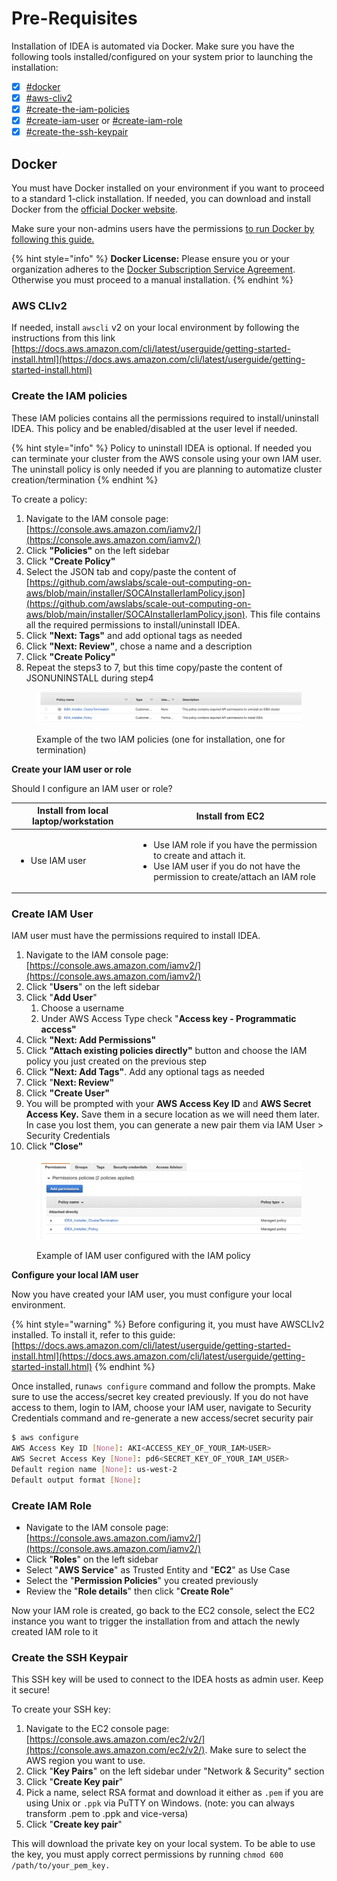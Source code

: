 # Pre-Requisites

Installation of IDEA is automated via Docker. Make sure you have the following tools installed/configured on your system prior to launching the installation:

* [x] [#docker](pre-requisites.md#docker "mention")
* [x] [#aws-cliv2](pre-requisites.md#aws-cliv2 "mention")
* [x] [#create-the-iam-policies](pre-requisites.md#create-the-iam-policies "mention")
* [x] [#create-iam-user](pre-requisites.md#create-iam-user "mention") or [#create-iam-role](pre-requisites.md#create-iam-role "mention")
* [x] [#create-the-ssh-keypair](pre-requisites.md#create-the-ssh-keypair "mention")

## Docker

You must have Docker installed on your environment if you want to proceed to a standard 1-click installation. If needed, you can download and install Docker from the [official Docker website](https://docs.docker.com/get-docker/).

Make sure your non-admins users have the permissions [to run Docker by following this guide.](https://docs.docker.com/engine/install/linux-postinstall/)

{% hint style="info" %}
**Docker License:** Please ensure you or your organization adheres to the [Docker Subscription Service Agreement](https://www.docker.com/legal/docker-subscription-service-agreement/). Otherwise you must proceed to a manual installation.
{% endhint %}

### AWS CLIv2

If needed, install `awscli` v2 on your local environment by following the instructions from this link [https://docs.aws.amazon.com/cli/latest/userguide/getting-started-install.html](https://docs.aws.amazon.com/cli/latest/userguide/getting-started-install.html)

### Create the IAM policies

These IAM policies contains all the permissions required to install/uninstall IDEA. This policy and be enabled/disabled at the user level if needed.

{% hint style="info" %}
Policy to uninstall IDEA is optional. If needed you can terminate your cluster from the AWS console using your own IAM user. The uninstall policy is only needed if you are planning to automatize cluster creation/termination
{% endhint %}

To create a policy:

1. Navigate to the IAM console page: [https://console.aws.amazon.com/iamv2/](https://console.aws.amazon.com/iamv2/)
2. Click **"Policies"** on the left sidebar
3. Click **"Create Policy"**
4. Select the JSON tab and copy/paste the content of [https://github.com/awslabs/scale-out-computing-on-aws/blob/main/installer/SOCAInstallerIamPolicy.json](https://github.com/awslabs/scale-out-computing-on-aws/blob/main/installer/SOCAInstallerIamPolicy.json). This file contains all the required permissions to install/uninstall IDEA.&#x20;
5. Click **"Next: Tags"** and add optional tags as needed
6. Click **"Next: Review"**, chose a name and a description
7. Click **"Create Policy"**
8. Repeat the steps3 to 7, but this time copy/paste the content of JSONUNINSTALL during step4

<figure><img src="../../.gitbook/assets/Screen Shot 2022-06-04 at 1.04.00 PM.png" alt=""><figcaption><p>Example of the two IAM policies (one for installation, one for termination)</p></figcaption></figure>

**Create your IAM user or role**

Should I configure an IAM user or role?

| Install from local laptop/workstation | Install from EC2                                                                                                                                                       |
| ------------------------------------- | ---------------------------------------------------------------------------------------------------------------------------------------------------------------------- |
| <ul><li>Use IAM user</li></ul>        | <ul><li>Use IAM role if you have the permission to create and attach it.</li><li>Use IAM user if you do not have the permission to create/attach an IAM role</li></ul> |

### Create IAM User

IAM user must have the permissions required to install IDEA.&#x20;

1. Navigate to the IAM console page: [https://console.aws.amazon.com/iamv2/](https://console.aws.amazon.com/iamv2/)
2. Click "**Users**" on the left sidebar
3. Click "**Add User**"
   1. Choose a username
   2. Under AWS Access Type check "**Access key - Programmatic access"**
4. Click **"Next: Add Permissions"**
5. Click **"Attach existing policies directly"** button and choose the IAM policy you just created on the previous step
6. Click **"Next: Add Tags"**.  Add any optional tags as needed
7. Click "**Next: Review"**
8. Click **"Create User"**
9. You will be prompted with your **AWS Access Key ID** and **AWS Secret Access Key.** Save them in a secure location as we will need them later. In case you lost them, you can generate a new pair them via IAM User > Security Credentials
10. Click **"Close"**

<figure><img src="../../.gitbook/assets/Screen Shot 2022-06-04 at 1.06.37 PM.png" alt=""><figcaption><p>Example of IAM user configured with the IAM policy</p></figcaption></figure>

**Configure your local IAM user**

Now you have created your IAM user, you must configure your local environment.&#x20;

{% hint style="warning" %}
Before configuring it, you must have AWSCLIv2 installed. To install it, refer to this guide: [https://docs.aws.amazon.com/cli/latest/userguide/getting-started-install.html](https://docs.aws.amazon.com/cli/latest/userguide/getting-started-install.html)
{% endhint %}

Once installed, run`aws configure` command and follow the prompts. Make sure to use the access/secret key created previously. If you do not have access to them, login to IAM, choose your IAM user, navigate to Security Credentials command and re-generate a new access/secret security pair

```bash
$ aws configure
AWS Access Key ID [None]: AKI<ACCESS_KEY_OF_YOUR_IAM>USER>
AWS Secret Access Key [None]: pd6<SECRET_KEY_OF_YOUR_IAM_USER>
Default region name [None]: us-west-2
Default output format [None]:
```

### Create IAM Role

* Navigate to the IAM console page: [https://console.aws.amazon.com/iamv2/](https://console.aws.amazon.com/iamv2/)
* Click "**Roles**" on the left sidebar
* Select "**AWS Service**" as Trusted Entity and "**EC2**" as Use Case
* Select the "**Permission Policies**" you created previously
* Review the "**Role details**" then click "**Create Role**"

Now your IAM role is created, go back to the EC2 console, select the EC2 instance you want to trigger the installation from and attach the newly created IAM role to it

### Create the SSH Keypair

This SSH key will be used to connect to the IDEA hosts as admin user. Keep it secure!

To create your SSH key:

1. Navigate to the EC2 console page: [https://console.aws.amazon.com/ec2/v2/](https://console.aws.amazon.com/ec2/v2/). Make sure to select the AWS region you want to use.
2. Click "**Key Pairs**" on the left sidebar under "Network & Security" section
3. Click "**Create Key pair**"
4. Pick a name, select RSA format and download it either as `.pem` if you are using Unix or `.ppk` via PuTTY on Windows. (note: you can always transform .pem to .ppk and vice-versa)
5. Click "**Create key pair**"

This will download the private key on your local system.  To be able to use the key, you must apply correct permissions by running `chmod 600 /path/to/your_pem_key.`
